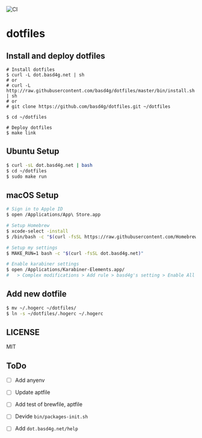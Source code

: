 ![CI](https://github.com/basd4g/dotfiles/workflows/CI/badge.svg)

# dotfiles

## Install and deploy dotfiles

```
# Install dotfiles
$ curl -L dot.basd4g.net | sh
# or
# curl -L http://raw.githubusercontent.com/basd4g/dotfiles/master/bin/install.sh | sh
# or
# git clone https://github.com/basd4g/dotfiles.git ~/dotfiles

$ cd ~/dotfiles

# Deploy dotfiles
$ make link
```

## Ubuntu Setup

```sh
$ curl -sL dot.basd4g.net | bash
$ cd ~/dotfiles
$ sudo make run
```

## macOS Setup

```sh
# Sign in to Apple ID
$ open /Applications/App\ Store.app

# Setup Homebrew
$ xcode-select -install
$ /bin/bash -c "$(curl -fsSL https://raw.githubusercontent.com/Homebrew/install/master/install.sh)"

# Setup my settings
$ MAKE_RUN=1 bash -c "$(curl -fsSL dot.basd4g.net)"

# Enable karabiner settings
$ open /Applications/Karabiner-Elements.app/
#   > Complex modifications > Add rule > basd4g's setting > Enable All
```


## Add new dotfile

```sh
$ mv ~/.hogerc ~/dotfiles/
$ ln -s ~/dotfiles/.hogerc ~/.hogerc
```

## LICENSE

MIT

## ToDo

- [ ] Add anyenv
- [ ] Update aptfile
- [ ] Add test of brewfile, aptfile
- [ ] Devide `bin/packages-init.sh`
- [ ] Add `dot.basd4g.net/help`

